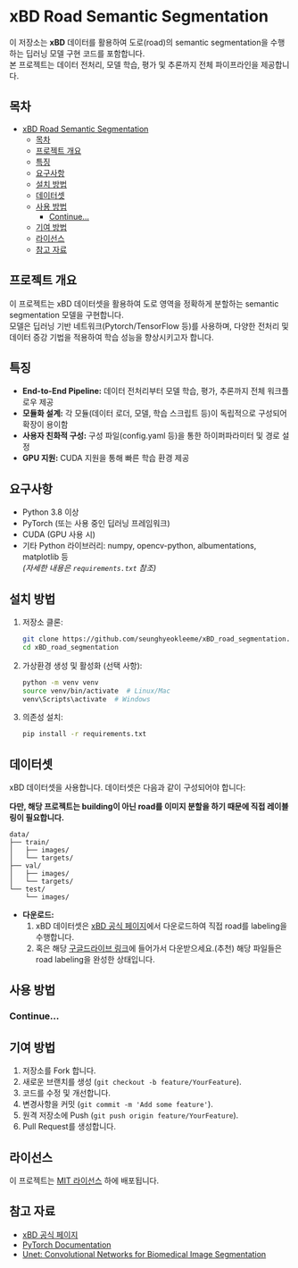 # xBD Road Semantic Segmentation

이 저장소는 **xBD** 데이터를 활용하여 도로(road)의 semantic segmentation을 수행하는 딥러닝 모델 구현 코드를 포함합니다.  
본 프로젝트는 데이터 전처리, 모델 학습, 평가 및 추론까지 전체 파이프라인을 제공합니다.

## 목차

- [xBD Road Semantic Segmentation](#xbd-road-semantic-segmentation)
  - [목차](#목차)
  - [프로젝트 개요](#프로젝트-개요)
  - [특징](#특징)
  - [요구사항](#요구사항)
  - [설치 방법](#설치-방법)
  - [데이터셋](#데이터셋)
  - [사용 방법](#사용-방법)
    - [Continue...](#continue)
  - [기여 방법](#기여-방법)
  - [라이선스](#라이선스)
  - [참고 자료](#참고-자료)

## 프로젝트 개요

이 프로젝트는 xBD 데이터셋을 활용하여 도로 영역을 정확하게 분할하는 semantic segmentation 모델을 구현합니다.  
모델은 딥러닝 기반 네트워크(Pytorch/TensorFlow 등)를 사용하며, 다양한 전처리 및 데이터 증강 기법을 적용하여 학습 성능을 향상시키고자 합니다.

## 특징

- **End-to-End Pipeline:** 데이터 전처리부터 모델 학습, 평가, 추론까지 전체 워크플로우 제공
- **모듈화 설계:** 각 모듈(데이터 로더, 모델, 학습 스크립트 등)이 독립적으로 구성되어 확장이 용이함
- **사용자 친화적 구성:** 구성 파일(config.yaml 등)을 통한 하이퍼파라미터 및 경로 설정
- **GPU 지원:** CUDA 지원을 통해 빠른 학습 환경 제공

## 요구사항

- Python 3.8 이상
- PyTorch (또는 사용 중인 딥러닝 프레임워크)
- CUDA (GPU 사용 시)
- 기타 Python 라이브러리: numpy, opencv-python, albumentations, matplotlib 등  
  *(자세한 내용은 `requirements.txt` 참조)*

## 설치 방법

1. 저장소 클론:
   ```bash
   git clone https://github.com/seunghyeokleeme/xBD_road_segmentation.git
   cd xBD_road_segmentation
   ```

2. 가상환경 생성 및 활성화 (선택 사항):
   ```bash
   python -m venv venv
   source venv/bin/activate  # Linux/Mac
   venv\Scripts\activate  # Windows
   ```

3. 의존성 설치:
   ```bash
   pip install -r requirements.txt
   ```

## 데이터셋

xBD 데이터셋을 사용합니다. 데이터셋은 다음과 같이 구성되어야 합니다:

**다만, 해당 프로젝트는 building이 아닌 road를 이미지 분할을 하기 때문에 직접 레이블링이 필요합니다.**

```
data/
├── train/
│   ├── images/
│   └── targets/
├── val/
│   ├── images/
│   └── targets/
└── test/
    └── images/
```

- **다운로드:** 
  1. xBD 데이터셋은 [xBD 공식 페이지](https://xview2.org)에서 다운로드하여 직접 road를 labeling을 수행합니다.
  2. 혹은 해당 [구글드라이브 링크](https://drive.google.com/drive/folders/1y2wBg3ledu3A5C1I6-xiWdcGA0SyFrs4)에 들어가서 다운받으세요.(추천) 해당 파일들은 road labeling을 완성한 상태입니다.


## 사용 방법

### Continue...

## 기여 방법

1. 저장소를 Fork 합니다.
2. 새로운 브랜치를 생성 (`git checkout -b feature/YourFeature`).
3. 코드를 수정 및 개선합니다.
4. 변경사항을 커밋 (`git commit -m 'Add some feature'`).
5. 원격 저장소에 Push (`git push origin feature/YourFeature`).
6. Pull Request를 생성합니다.

## 라이선스

이 프로젝트는 [MIT 라이선스](LICENSE) 하에 배포됩니다.

## 참고 자료

- [xBD 공식 페이지](https://xview2.org)
- [PyTorch Documentation](https://pytorch.org/docs/)
- [Unet: Convolutional Networks for Biomedical Image Segmentation](https://arxiv.org/abs/1505.04597)
